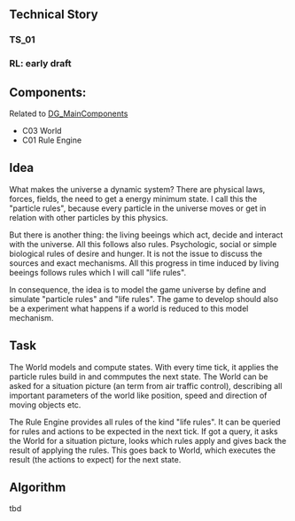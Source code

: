 ## Technical Story
### TS_01
### RL: early draft

## Components:

Related to [DG_MainComponents](./DG_MainComponents.png)

+ C03 World
+ C01 Rule Engine

## Idea

What makes the universe a dynamic system? There are physical laws, forces, fields, the need to get a energy minimum state. I call this the "particle rules", because every particle in the universe moves or get in relation with other particles by this physics. 

But there is another thing: the living beeings which act, decide and interact with the universe. All this follows also rules. Psychologic, social or simple biological rules of desire and hunger. It is not the issue to discuss the sources and exact mechanisms. All this progress in time induced by living beeings follows rules which I will call "life rules".

In consequence, the idea is to model the game universe by define and simulate "particle rules" and "life rules". The game to develop should also be a experiment what happens if a world is reduced to this model mechanism. 

## Task

The World models and compute states. With every time tick, it applies the particle rules build in and commputes the next state. The World can be asked for a situation picture (an term from air traffic control), describing all important parameters of the world like position, speed and direction of moving objects etc. 

The Rule Engine provides all rules of the kind "life rules". It can be queried for rules and actions to be expected in the next tick. If got a query, it asks the World for a situation picture, looks which rules apply and gives back the result of applying the rules. This goes back to World, which executes the result (the actions to expect) for the next state. 


## Algorithm 

tbd
